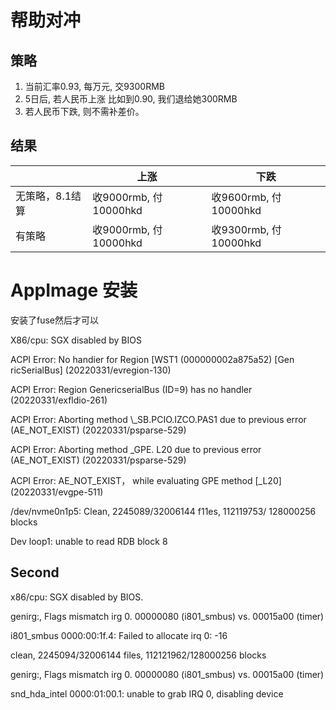# 帮助对冲

## 策略

1. 当前汇率0.93, 每万元, 交9300RMB
2. 5日后, 若人民币上涨 比如到0.90, 我们退给她300RMB
3. 若人民币下跌, 则不需补差价。

## 结果

|                 | 上涨                  | 下跌                  |
| --------------- | --------------------- | --------------------- |
| 无策略，8.1结算 | 收9000rmb, 付10000hkd | 收9600rmb, 付10000hkd |
| 有策略          | 收9000rmb, 付10000hkd | 收9300rmb, 付10000hkd |

# AppImage 安装

安装了fuse然后才可以

X86/cpu: SGX disabled by BIOS

ACPI Error: No handier for Region [WST1 (000000002a875a52) [Gen ricSerialBus] (20220331/evregion-130)

ACPI Error: Region GenericserialBus (ID=9) has no handler (20220331/exfldio-261)

ACPI Error: Aborting method \\\_SB.PCIO.IZCO.PAS1 due to previous error (AE_NOT_EXIST) (20220331/psparse-529)

ACPI Error: Aborting method \_GPE. L20 due to previous error (AE\_NOT\_EXIST) (20220331/psparse-529)

ACPI Error: AE_NOT_EXIST， while evaluating GPE method [\_L20] (20220331/evgpe-511)

/dev/nvme0n1p5: Clean, 2245089/32006144 f11es, 112119753/ 128000256 blocks

Dev loop1: unable to read RDB block 8

## Second

x86/cpu: SGX disabled by BIOS.

genirg:, Flags mismatch irg 0. 00000080 (i801\_smbus) vs. 00015a00 (timer)

i801_smbus 0000:00:1f.4: Failed to allocate irq 0: -16 

clean, 2245094/32006144 files, 112121962/128000256 blocks

genirg:, Flags mismatch irg 0. 00000080 (i801\_smbus) vs. 00015a00 (timer)

snd_hda_intel 0000:01:00.1: unable to grab IRQ 0, disabling device
